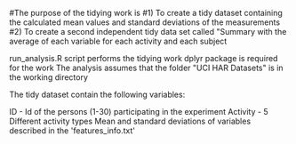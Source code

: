 #The purpose of the tidying work is 
#1) To create a tidy dataset containing the calculated mean values and standard deviations of the measurements
#2) To create a second independent tidy data set called "Summary  with the average of each variable 
for each activity and each subject

run_analysis.R script performs the tidying work
dplyr package is required for the work
The analysis assumes that the folder "UCI HAR Datasets" is in the working directory

The tidy dataset contain the following variables:

ID - Id of the persons (1-30) participating in the experiment
Activity - 5 Different activity types
Mean and standard deviations of variables described in the 'features_info.txt'

